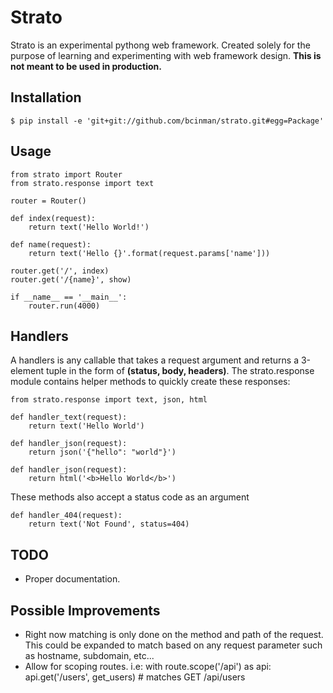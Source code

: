 # Strato

Strato is an experimental pythong web framework. Created solely for the purpose of learning and experimenting with web framework design. **This is not meant to be used in production.**

## Installation
    $ pip install -e 'git+git://github.com/bcinman/strato.git#egg=Package'   

## Usage
    from strato import Router
    from strato.response import text

    router = Router()

    def index(request):
        return text('Hello World!')

    def name(request):
        return text('Hello {}'.format(request.params['name']))

    router.get('/', index)
    router.get('/{name}', show)

    if __name__ == '__main__':
        router.run(4000)

## Handlers
A handlers is any callable that takes a request argument and returns a 3-element tuple in the form of __(status, body, headers)__. The strato.response module contains helper methods to quickly create these responses:

    from strato.response import text, json, html

    def handler_text(request):
        return text('Hello World')

    def handler_json(request):
        return json('{"hello": "world"}')

    def handler_json(request):
        return html('<b>Hello World</b>')

These methods also accept a status code as an argument
    
    def handler_404(request):
        return text('Not Found', status=404)
## TODO
* Proper documentation.

## Possible Improvements
* Right now matching is only done on the method and path of the request. This could be expanded to match based on any request parameter such as hostname, subdomain, etc...
* Allow for scoping routes. i.e:
    with route.scope('/api') as api:
        api.get('/users', get_users) # matches GET /api/users
